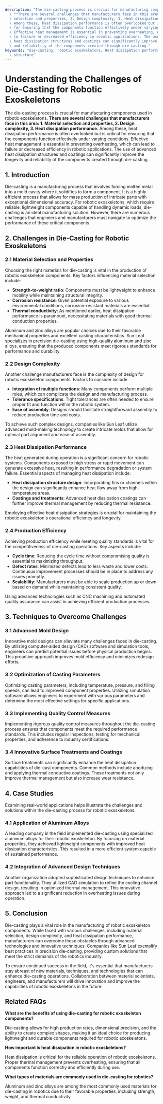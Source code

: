 ```yaml
---
description: "The die-casting process is crucial for manufacturing components used in robotic exoskeletons.\
  \ **There are several challenges that manufacturers face in this area: 1. Material\
  \ selection and properties, 2. Design complexity, 3. Heat dissipation performance.**\
  \ Among these, heat dissipation performance is often overlooked but is critical\
  \ for ensuring that the components function effectively under varying conditions.\
  \ Effective heat management is essential in preventing overheating, which can lead\
  \ to failure or decreased efficiency in robotic applications. The use of advanced\
  \ heat dissipation structures and coatings can significantly improve the longevity\
  \ and reliability of the components created through die-casting."
keywords: "die-casting, robotic exoskeletons, Heat dissipation performance, Heat dissipation\
  \ structure"
---
```

# Understanding the Challenges of Die-Casting for Robotic Exoskeletons

The die-casting process is crucial for manufacturing components used in robotic exoskeletons. **There are several challenges that manufacturers face in this area: 1. Material selection and properties, 2. Design complexity, 3. Heat dissipation performance.** Among these, heat dissipation performance is often overlooked but is critical for ensuring that the components function effectively under varying conditions. Effective heat management is essential in preventing overheating, which can lead to failure or decreased efficiency in robotic applications. The use of advanced heat dissipation structures and coatings can significantly improve the longevity and reliability of the components created through die-casting.

## 1. Introduction

Die-casting is a manufacturing process that involves forcing molten metal into a mold cavity where it solidifies to form a component. It is a highly efficient process that allows for mass production of intricate parts with exceptional dimensional accuracy. For robotic exoskeletons, which require reliable, lightweight components capable of handling dynamic loads, die-casting is an ideal manufacturing solution. However, there are numerous challenges that engineers and manufacturers must navigate to optimize the performance of these critical components.

## 2. Challenges in Die-Casting for Robotic Exoskeletons

### 2.1 Material Selection and Properties

Choosing the right materials for die-casting is vital in the production of robotic exoskeleton components. Key factors influencing material selection include:

- **Strength-to-weight ratio**: Components must be lightweight to enhance mobility while maintaining structural integrity.
- **Corrosion resistance**: Given potential exposure to various environmental conditions, corrosion-resistant materials are essential.
- **Thermal conductivity**: As mentioned earlier, heat dissipation performance is paramount, necessitating materials with good thermal conduction properties.

Aluminum and zinc alloys are popular choices due to their favorable mechanical properties and excellent casting characteristics. Sun Leaf specializes in precision die-casting using high-quality aluminum and zinc alloys, ensuring that the produced components meet rigorous standards for performance and durability.

### 2.2 Design Complexity

Another challenge manufacturers face is the complexity of design for robotic exoskeleton components. Factors to consider include:

- **Integration of multiple functions**: Many components perform multiple roles, which can complicate the design and manufacturing process.
- **Tolerance specifications**: Tight tolerances are often needed to ensure proper fit and function within the robotic system.
- **Ease of assembly**: Designs should facilitate straightforward assembly to reduce production time and costs.

To achieve such complex designs, companies like Sun Leaf utilize advanced mold-making technology to create intricate molds that allow for optimal part alignment and ease of assembly.

### 2.3 Heat Dissipation Performance

The heat generated during operation is a significant concern for robotic systems. Components exposed to high stress or rapid movement can generate excessive heat, resulting in performance degradation or system failure. Essential aspects of managing heat dissipation include:

- **Heat dissipation structure design**: Incorporating fins or channels within the design can significantly enhance heat flow away from high-temperature areas.
- **Coatings and treatments**: Advanced heat dissipation coatings can further improve thermal management by reducing thermal resistance.

Employing effective heat dissipation strategies is crucial for maintaining the robotic exoskeleton's operational efficiency and longevity.

### 2.4 Production Efficiency

Achieving production efficiency while meeting quality standards is vital for the competitiveness of die-casting operations. Key aspects include:

- **Cycle time**: Reducing the cycle time without compromising quality is essential to maximizing throughput.
- **Defect rates**: Minimized defects lead to less waste and lower costs. Continuous improvement processes should be in place to address any issues promptly.
- **Scalability**: Manufacturers must be able to scale production up or down based on demand while maintaining consistent quality.

Using advanced technologies such as CNC machining and automated quality assurance can assist in achieving efficient production processes.

## 3. Techniques to Overcome Challenges

### 3.1 Advanced Mold Design

Innovative mold designs can alleviate many challenges faced in die-casting. By utilizing computer-aided design (CAD) software and simulation tools, engineers can predict potential issues before physical production begins. This proactive approach improves mold efficiency and minimizes redesign efforts.

### 3.2 Optimization of Casting Parameters

Optimizing casting parameters, including temperature, pressure, and filling speeds, can lead to improved component properties. Utilizing simulation software allows engineers to experiment with various parameters and determine the most effective settings for specific applications.

### 3.3 Implementing Quality Control Measures

Implementing rigorous quality control measures throughout the die-casting process ensures that components meet the required performance standards. This includes regular inspections, testing for mechanical properties, and adherence to industry certifications.

### 3.4 Innovative Surface Treatments and Coatings

Surface treatments can significantly enhance the heat dissipation capabilities of die-cast components. Common methods include anodizing and applying thermal conductive coatings. These treatments not only improve thermal management but also increase wear resistance.

## 4. Case Studies

Examining real-world applications helps illustrate the challenges and solutions within the die-casting process for robotic exoskeletons.

### 4.1 Application of Aluminum Alloys

A leading company in the field implemented die-casting using specialized aluminum alloys for their robotic exoskeleton. By focusing on material properties, they achieved lightweight components with improved heat dissipation characteristics. This resulted in a more efficient system capable of sustained performance.

### 4.2 Integration of Advanced Design Techniques

Another organization adopted sophisticated design techniques to enhance part functionality. They utilized CAD simulation to refine the cooling channel design, resulting in optimized thermal management. This innovative approach led to a significant reduction in overheating issues during operation.

## 5. Conclusion

Die-casting plays a vital role in the manufacturing of robotic exoskeleton components. While faced with various challenges, including material selection, design complexity, and heat dissipation performance, manufacturers can overcome these obstacles through advanced technologies and innovative techniques. Companies like Sun Leaf exemplify best practices in precision die-casting, providing custom solutions that meet the strict demands of the robotics industry.

To ensure continued success in the field, it's essential that manufacturers stay abreast of new materials, techniques, and technologies that can enhance die-casting operations. Collaboration between material scientists, engineers, and manufacturers will drive innovation and improve the capabilities of robotic exoskeletons in the future.

## Related FAQs

**What are the benefits of using die-casting for robotic exoskeleton components?**

Die-casting allows for high production rates, dimensional precision, and the ability to create complex shapes, making it an ideal choice for producing lightweight and durable components required for robotic exoskeletons.

**How important is heat dissipation in robotic exoskeletons?**

Heat dissipation is critical for the reliable operation of robotic exoskeletons. Proper thermal management prevents overheating, ensuring that all components function correctly and efficiently during use.

**What types of materials are commonly used in die-casting for robotics?**

Aluminum and zinc alloys are among the most commonly used materials for die-casting in robotics due to their favorable properties, including strength, weight, and thermal conductivity.

